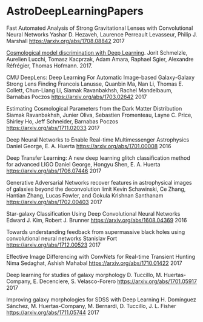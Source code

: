 # AstroDeepLearningPapers

Fast Automated Analysis of Strong Gravitational Lenses
with Convolutional Neural Networks
Yashar D. Hezaveh, Laurence Perreault Levasseur, Philip J. Marshall
https://arxiv.org/abs/1708.08842
2017

[Cosmological model discrimination with Deep Learning](https://arxiv.org/abs/1707.05167).
Jorit Schmelzle, Aurelien Lucchi, Tomasz Kacprzak, Adam Amara, Raphael Sgier, Alexandre Réfrégier, Thomas Hofmann. 2017.

CMU DeepLens: Deep Learning For Automatic Image-based Galaxy-Galaxy Strong Lens Finding
Francois Lanusse, Quanbin Ma, Nan Li, Thomas E. Collett, Chun-Liang Li, Siamak Ravanbakhsh, Rachel Mandelbaum, Barnabas Poczos
https://arxiv.org/abs/1703.02642
2017

Estimating Cosmological Parameters from the Dark Matter Distribution
Siamak Ravanbakhsh, Junier Oliva, Sebastien Fromenteau, Layne C. Price, Shirley Ho, Jeff Schneider, Barnabas Poczos
https://arxiv.org/abs/1711.02033
2017

Deep Neural Networks to Enable Real-time Multimessenger Astrophysics
Daniel George, E. A. Huerta
https://arxiv.org/abs/1701.00008
2016

Deep Transfer Learning: A new deep learning glitch classification method for advanced LIGO
Daniel George, Hongyu Shen, E. A. Huerta
https://arxiv.org/abs/1706.07446
2017

Generative Adversarial Networks recover features in
astrophysical images of galaxies beyond the deconvolution
limit 
Kevin Schawinski, Ce Zhang, Hantian Zhang, Lucas Fowler, and Gokula Krishnan Santhanam
https://arxiv.org/abs/1702.00403
2017

Star-galaxy Classification Using Deep Convolutional Neural
Networks
Edward J. Kim, Robert J. Brunner
https://arxiv.org/abs/1608.04369
2016

Towards understanding feedback from supermassive black holes using convolutional neural networks
Stanislav Fort
https://arxiv.org/abs/1712.00523
2017

Effective Image Differencing with ConvNets for Real-time
Transient Hunting
Nima Sedaghat, Ashish Mahabal
https://arxiv.org/abs/1710.01422
2017

Deep learning for studies of galaxy morphology
D. Tuccillo, M. Huertas-Company, E. Decenciere, S. Velasco-Forero
https://arxiv.org/abs/1701.05917
2017

Improving galaxy morphologies for SDSS with Deep Learning
H. Domínguez Sánchez, M. Huertas-Company, M. Bernardi, D. Tuccillo, J. L. Fisher
https://arxiv.org/abs/1711.05744
2017